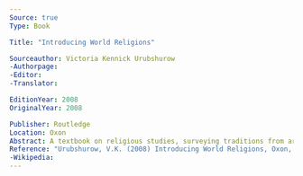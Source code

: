 ```yaml
---
Source: true
Type: Book

Title: "Introducing World Religions"

Sourceauthor: Victoria Kennick Urubshurow
-Authorpage:
-Editor:
-Translator:

EditionYear: 2008
OriginalYear: 2008

Publisher: Routledge
Location: Oxon
Abstract: A textbook on religious studies, surveying traditions from around the world.
Reference: "Urubshurow, V.K. (2008) Introducing World Religions, Oxon, Routledge."
-Wikipedia:
---
```

